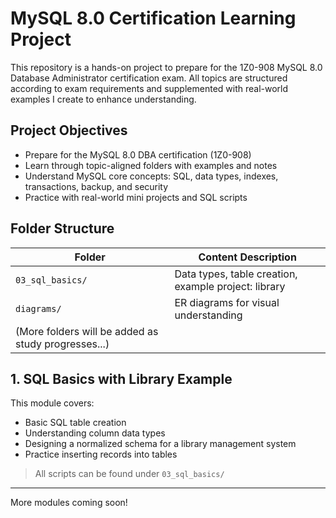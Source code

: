 # MySQL 8.0 Certification Learning Project

This repository is a hands-on project to prepare for the 1Z0-908 MySQL 8.0 Database Administrator certification exam. All topics are structured according to exam requirements and supplemented with real-world examples I create to enhance understanding.

## Project Objectives

- Prepare for the MySQL 8.0 DBA certification (1Z0-908)
- Learn through topic-aligned folders with examples and notes
- Understand MySQL core concepts: SQL, data types, indexes, transactions, backup, and security
- Practice with real-world mini projects and SQL scripts

## Folder Structure

| Folder             | Content Description |
|--------------------|---------------------|
| `03_sql_basics/`   | Data types, table creation, example project: library |
| `diagrams/`        | ER diagrams for visual understanding |
| (More folders will be added as study progresses...) |

## 1. SQL Basics with Library Example

This module covers:
- Basic SQL table creation
- Understanding column data types
- Designing a normalized schema for a library management system
- Practice inserting records into tables

> All scripts can be found under `03_sql_basics/`

---

More modules coming soon! 
